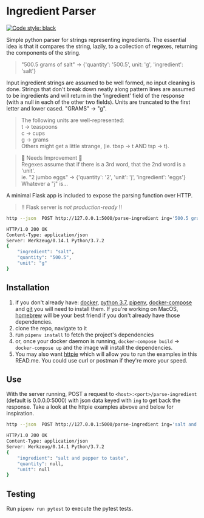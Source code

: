 # Ingredient Parser

<a href="https://github.com/ambv/black"><img alt="Code style: black" src="https://img.shields.io/badge/code%20style-black-000000.svg"></a>

Simple python parser for strings representing ingredients. The essential idea is that it compares the string, lazily, to a collection of regexes, returning the components of the string.

> "500.5 grams of salt" -> {'quantity': '500.5', unit: 'g', 'ingredient': 'salt'}

Input ingredient strings are assumed to be well formed, no input cleaning is done.
Strings that don't break down neatly along pattern lines are assumed to be ingredients and will return in the 'ingredient' field of the response (with a null in each of the other two fields).
Units are truncated to the first letter and lower cased. "GRAMS" -> "g".

> The following units are well-represented:  
> t -> teaspoons  
> c -> cups  
> g -> grams  
> Others might get a little strange, (ie. tbsp -> t AND tsp -> t).  

>:hammer: Needs Improvement :hammer:  
> Regexes assume that if there is a 3rd word, that the 2nd word is a 'unit'.  
> ie. "2 jumbo eggs" -> {'quantity': '2', 'unit': 'j', 'ingredient': 'eggs'}  
> Whatever a "j" is...  

A minimal Flask app is included to expose the parsing function over HTTP.

> :bangbang: Flask server is *not production-ready* :bangbang:

```bash
http --json  POST http://127.0.0.1:5000/parse-ingredient ing='500.5 grams of salt'

HTTP/1.0 200 OK
Content-Type: application/json
Server: Werkzeug/0.14.1 Python/3.7.2
{
    "ingredient": "salt",
    "quantity": "500.5",
    "unit": "g"
}
```

## Installation

1. if you don't already have: [docker](https://docs.docker.com/install/), [python 3.7](https://www.python.org/downloads/release/python-370/), [pipenv](https://pipenv.readthedocs.io/en/latest/), [docker-compose](https://docs.docker.com/compose/install/) and [git](https://git-scm.com/) you will need to install them.
If you're working on MacOS, [homebrew](https://brew.sh/) will be your best friend if you don't already have those dependencies.
1. clone the repo, navigate to it
1. run `pipenv install` to fetch the project's dependencies
1. or, once your docker daemon is running, `docker-compose build` -> `docker-compose up` and the image will install the dependencies.
1. You may also want [httpie](https://httpie.org/) which will allow you to run the examples in this READ.me. You could use curl or postman if they're more your speed.

## Use

With the server running, POST a request to `<host>:<port>/parse-ingredient` (default is 0.0.0.0:5000) with json data keyed with `ing` to get back the response. Take a look at the httpie examples abvove and below for inspiration.

```bash
http --json  POST http://127.0.0.1:5000/parse-ingredient ing='salt and pepper to taste'

HTTP/1.0 200 OK
Content-Type: application/json
Server: Werkzeug/0.14.1 Python/3.7.2
{
    "ingredient": "salt and pepper to taste",
    "quantity": null,
    "unit": null
}
```

## Testing

Run `pipenv run pytest` to execute the pytest tests.
